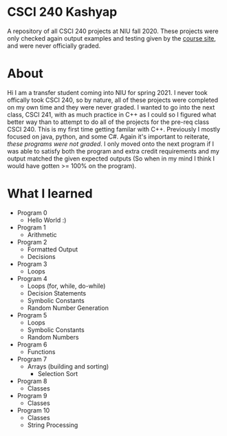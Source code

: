 # CSCI 240 Kashyap
A repository of all CSCI 240 projects at NIU fall 2020. These projects were only checked again output examples and testing given by the [course site](http://faculty.cs.niu.edu/~byrnes/csci240/), and were never officially graded.
# About
Hi I am a transfer student coming into NIU for spring 2021. I never took offically took CSCI 240, so by nature, all of these projects were completed on my own time and they were never graded. I wanted to go into the next class, CSCI 241, with as much practice in C++ as I could so I figured what better way than to attempt to do all of the projects for the pre-req class CSCI 240. This is my first time getting familar with C++. Previously I mostly focused on java, python, and some C#. Again it's important to reiterate, *these programs were not graded*. I only moved onto the next program if I was able to satisfy both the program and extra credit requirements and my output matched the given expected outputs (So when in my mind I think I would have gotten >= 100% on the program).
# What I learned
* Program 0
  * Hello World :)
* Program 1
  * Arithmetic
* Program 2
  * Formatted Output
  * Decisions 
* Program 3
  * Loops
* Program 4
  * Loops (for, while, do-while)
  * Decision Statements
  * Symbolic Constants
  * Random Number Generation
* Program 5
  * Loops
  * Symbolic Constants
  * Random Numbers
* Program 6
  * Functions
* Program 7
  * Arrays (building and sorting)
    * Selection Sort
* Program 8
  * Classes
* Program 9
  * Classes
* Program 10
  * Classes
  * String Processing
